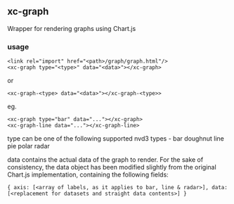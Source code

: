 ## xc-graph

Wrapper for rendering graphs using Chart.js

### usage

    <link rel="import" href="<path>/graph/graph.html"/>
    <xc-graph type="<type>" data="<data>"></xc-graph>

or

    <xc-graph-<type> data="<data>"></xc-graph-<type>>

eg.

    <xc-graph type="bar" data="..."></xc-graph>
    <xc-graph-line data="..."></xc-graph-line>

type can be one of the following supported nvd3 types -
  bar
  doughnut
  line
  pie
  polar
  radar

data contains the actual data of the graph to render. For the sake of consistency, the data object has been modified slightly from the original Chart.js implementation, containing the following fields:

`{
  axis: [<array of labels, as it applies to bar, line & radar>],
  data: [<replacement for datasets and straight data contents>]
}`
